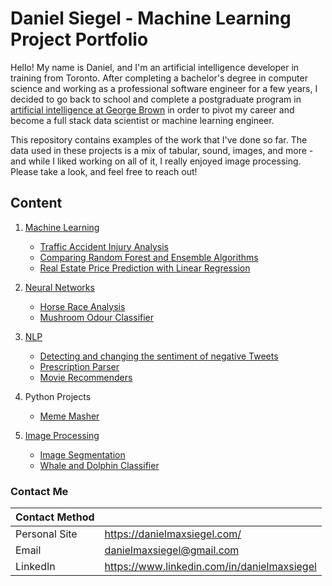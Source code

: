 # Daniel Siegel - Machine Learning Project Portfolio
Hello! My name is Daniel, and I'm an artificial intelligence developer in training from Toronto. After completing a bachelor's degree in computer science and working as a professional software engineer for a few years, I decided to go back to school and complete a postgraduate program in [artificial intelligence at George Brown](https://www.georgebrown.ca/programs/applied-ai-solutions-development-program-t431) in order to pivot my career and become a full stack data scientist or machine learning engineer.

This repository contains examples of the work that I've done so far. The data used in these projects is a mix of tabular, sound, images, and more - and while I liked working on all of it, I really enjoyed image processing. Please take a look, and feel free to reach out!

## Content

1. [Machine Learning](https://github.com/danielmaxsiegel/Data-Science/tree/main/machine_learning)
    - [Traffic Accident Injury Analysis](https://github.com/AI-at-GBC/ksi_analysis)
    - [Comparing Random Forest and Ensemble Algorithms](https://github.com/danielmaxsiegel/data-science/tree/main/machine_learning/comparing_random_forests_and_ensemble.ipynb)
    - [Real Estate Price Prediction with Linear Regression](https://github.com/danielmaxsiegel/data-science/tree/main/machine_learning/real_estate_price_prediction_linear_regression.ipynb)

2. [Neural Networks](https://github.com/danielmaxsiegel/Data-Science/tree/main/neural_networks)
    - [Horse Race Analysis](https://github.com/AI-at-GBC/Woodbine-Racetrack)
    - [Mushroom Odour Classifier](https://github.com/danielmaxsiegel/data-science/tree/main/neural_networks/mushrooms.ipynb)

3. [NLP](https://github.com/danielmaxsiegel/Data-Science/tree/main/nlp)
    - [Detecting and changing the sentiment of negative Tweets](https://github.com/AI-at-GBC/tweet-analysis)
    - [Prescription Parser](https://github.com/danielmaxsiegel/data-science/tree/main/nlp/prescription_parser.ipynb)
    - [Movie Recommenders](https://github.com/danielmaxsiegel/data-science/tree/main/nlp/movie_recommenders.ipynb)

4. Python Projects
    - [Meme Masher](https://github.com/danielmaxsiegel/meme-masher)

5. [Image Processing](https://github.com/danielmaxsiegel/Data-Science/tree/main/image_processing)
    - [Image Segmentation](https://github.com/danielmaxsiegel/data-science/tree/main/image_processing/image_segmentation.ipynb)
    - [Whale and Dolphin Classifier](https://github.com/danielmaxsiegel/kaggle-happywhale)

### Contact Me

| Contact Method |  |
| --- | --- |
| Personal Site | https://danielmaxsiegel.com/ |
| Email | danielmaxsiegel@gmail.com |
| LinkedIn | https://www.linkedin.com/in/danielmaxsiegel |
